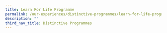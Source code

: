 ```yaml
---
title: Learn For Life Programme
permalink: /our-experiences/distinctive-programmes/learn-for-life-programme/
description: ""
third_nav_title: Distinctive Programmes
---
```

